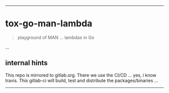 ***

# tox-go-man-lambda

> playground of MAN ... lambdas in Go

...

## internal hints

This repo is mirrored to gitlab.org. There we use the CI/CD ... yes, i know travis.
This gitlab-ci will build, test and distribute the packages/binaries ...

***
